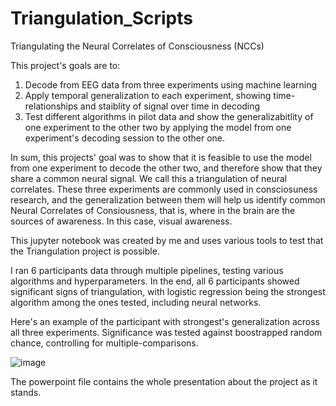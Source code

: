 # Triangulation_Scripts
 
Triangulating the Neural Correlates of Consciousness (NCCs)

This project's goals are to:

1. Decode from EEG data from three experiments using machine learning
2. Apply temporal generalization to each experiment, showing time-relationships and staiblity of signal over time in decoding
3. Test different algorithms in pilot data and show the generalizabitlity of one experiment to the other two by applying the model from one experiment's decoding session to the other one.

In sum, this projects' goal was to show that it is feasible to use the model from one experiment to decode the other two, and therefore show that they share a common neural signal. We call this a triangulation of neural correlates. These three experiments are commonly used in consciosuness research, and the generalization between them will help us identify common Neural Correlates of Consiousness, that is, where in the brain are the sources of awareness. In this case, visual awareness.

This jupyter notebook was created by me and uses various tools to test that the Triangulation project is possible.

I ran 6 participants data through multiple pipelines, testing various algorithms and hyperparameters. In the end, all 6 participants showed significant signs of triangulation, with logistic regression being the strongest algorithm among the ones tested, including neural networks.

Here's an example of the participant with strongest's generalization across all three experiments. Significance was tested against boostrapped random chance, controlling for multiple-comparisons.

![image](https://github.com/UgoBruzadin/Triangulation_Project/assets/25592470/73be9f79-d780-48c4-971b-476150e885ab)


The powerpoint file contains the whole presentation about the project as it stands.
